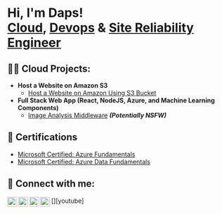 <h1>Hi, I'm Daps! 
  <br/><a href="https://github.com/dappss18">Cloud</a>, <a href="https://www.linkedin.com/in/oladapo-onayemi-8a882022/">Devops</a> & <a href="https://www.linkedin.com/in/oladapo-onayemi-8a882022/">Site Reliability Engineer</a></h1>

<h2>👨‍💻 Cloud Projects:</h2>

- <b>Host a Website on Amazon S3</b>
  - [Host a Website on Amazon Using S3 Bucket](https://www.notion.so/Host-a-Website-on-Amazon-S3-48dae207c4ca4bdc9fac06b2b12898cf?pvs=4)
- <b>Full Stack Web App (React, NodeJS, Azure, and Machine Learning Components)</b>
  - [Image Analysis Middleware](https://github.com/dappss18/4chan-Image-Analysis-Middleware-C964) <b><i>(Potentially NSFW)</b></i>

<h2>📄 Certifications </h2>

- [Microsoft Certified: Azure Fundamentals](https://www.credly.com/badges/1159bb6c-5c20-4194-8b7b-67c9ff40a666/public_url)
- [Microsoft Certified: Azure Data Fundamentals](https://learn.microsoft.com/en-us/users/oladapoonayemi-0291/credentials/97759c4a5414be32)

<h2> 🤳 Connect with me:</h2>

[<img align="left" alt="dappss18 | YouTube" width="22px" src="https://cdn.jsdelivr.net/npm/simple-icons@v3/icons/youtube.svg" />][youtube]
[<img align="left" alt="dappss18 | Twitter" width="22px" src="https://cdn.jsdelivr.net/npm/simple-icons@v3/icons/twitter.svg" />][twitter]
[<img align="left" alt="dappss18 | LinkedIn" width="22px" src="https://cdn.jsdelivr.net/npm/simple-icons@v3/icons/linkedin.svg" />][linkedin]
[<img align="left" alt="dappss18 | Instagram" width="22px" src="https://cdn.jsdelivr.net/npm/simple-icons@v3/icons/instagram.svg" />][instagram]

[twitter]: https://twitter.com/dnemmy
[instagram]: https://www.instagram.com/dnemmy/
[linkedin]: https://linkedin.com/in/joshmadakor

<!--
**dappss18/dappss18** is a ✨ _special_ ✨ repository because its `README.md` (this file) appears on your GitHub 
